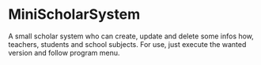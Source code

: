 # MiniScholarSystem
A small scholar system who can create, update and delete some infos how, teachers, students and school subjects.
For use, just execute the wanted version and follow program menu.
